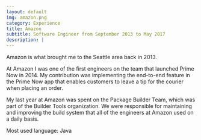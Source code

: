 ```yaml
---
layout: default
img: amazon.png
category: Experience
title: Amazon
subtitle: Software Engineer from September 2013 to May 2017
description: |
---
```

Amazon is what brought me to the Seattle area back in 2013.

At Amazon I was one of the first engineers on the team that launched Prime Now in 2014.
My contribution was implementing the end-to-end feature in the Prime Now app that enables customers
to leave a tip for the courier when placing an order.

My last year at Amazon was spent on the Package Builder Team, which was part of the Builder Tools organization.
We were responsible for maintaining and improving the build system that all of the engineers at Amazon used on 
a daily basis.

Most used language: Java